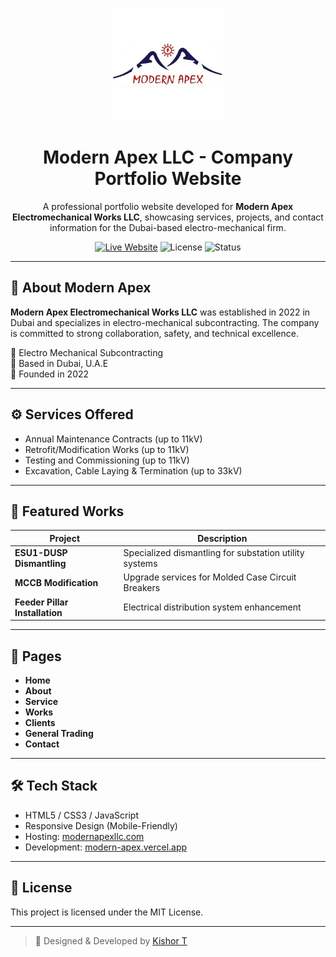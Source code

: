 <p align="center">
  <img src="https://github.com/Kishor404/ModernApex/blob/main/Assets/Logo/Logo.jpg" alt="Modern Apex LLC Logo" width="180"/>
</p>

<h1 align="center">Modern Apex LLC - Company Portfolio Website</h1>

<p align="center">
  A professional portfolio website developed for <strong>Modern Apex Electromechanical Works LLC</strong>, showcasing services, projects, and contact information for the Dubai-based electro-mechanical firm.
</p>

<p align="center">
  <a href="https://modernapexllc.com/" target="_blank"><img alt="Live Website" src="https://img.shields.io/badge/Live%20Website-modernapexllc.com-red?style=for-the-badge&logo=firefox-browser" /></a>
  <img alt="License" src="https://img.shields.io/badge/license-MIT-blue?style=for-the-badge" />
  <img alt="Status" src="https://img.shields.io/badge/status-deployed-success?style=for-the-badge&color=brightgreen" />
</p>

---

## 🏢 About Modern Apex

**Modern Apex Electromechanical Works LLC** was established in 2022 in Dubai and specializes in electro-mechanical subcontracting. The company is committed to strong collaboration, safety, and technical excellence.

🔹 Electro Mechanical Subcontracting  
🔹 Based in Dubai, U.A.E  
🔹 Founded in 2022  

---

## ⚙️ Services Offered

- Annual Maintenance Contracts (up to 11kV)
- Retrofit/Modification Works (up to 11kV)
- Testing and Commissioning (up to 11kV)
- Excavation, Cable Laying & Termination (up to 33kV)

---

## 🧰 Featured Works

| Project               | Description |
|-----------------------|-------------|
| **ESU1-DUSP Dismantling** | Specialized dismantling for substation utility systems |
| **MCCB Modification** | Upgrade services for Molded Case Circuit Breakers |
| **Feeder Pillar Installation** | Electrical distribution system enhancement |

---

## 🧾 Pages

- **Home**  
- **About**  
- **Service**  
- **Works**  
- **Clients**  
- **General Trading**  
- **Contact**

---

## 🛠️ Tech Stack

- HTML5 / CSS3 / JavaScript  
- Responsive Design (Mobile-Friendly)  
- Hosting: [modernapexllc.com](https://modernapexllc.com)
- Development: [modern-apex.vercel.app](https://modern-apex.vercel.app)

---

## 📄 License

This project is licensed under the MIT License.

---

> 💼 Designed & Developed by [Kishor T](https://github.com/Kishor404)
